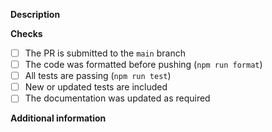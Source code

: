 <!--
Thanks for creating this pull request!

Please make sure that the pull request is limited to one type (bug fix, feature, chore) and keep it as small as possible. You can open multiple PRs instead of opening a huge one.
-->

**Description**

<!--
Clear and concise description of the proposed changes, as well as a convincing reason for adding them to the library.
-->

**Checks**

<!--
Make sure the PR fulfills as many of the following requirements as possible
-->

- [ ] The PR is submitted to the `main` branch
- [ ] The code was formatted before pushing (`npm run format`)
- [ ] All tests are passing (`npm run test`)
- [ ] New or updated tests are included
- [ ] The documentation was updated as required

**Additional information**

<!--
Any additional information like breaking changes, dependencies added, screenshots, comparisons between new and old behavior, etc.
-->
